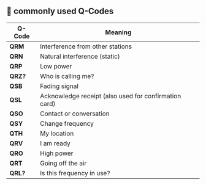 ## 🧭 commonly used Q-Codes

| Q-Code | Meaning |
|--------|---------|
| **QRM** | Interference from other stations |
| **QRN** | Natural interference (static) |
| **QRP** | Low power |
| **QRZ?** | Who is calling me? |
| **QSB** | Fading signal |
| **QSL** | Acknowledge receipt (also used for confirmation card) |
| **QSO** | Contact or conversation |
| **QSY** | Change frequency |
| **QTH** | My location |
| **QRV** | I am ready |
| **QRO** | High power |
| **QRT** | Going off the air |
| **QRL?** | Is this frequency in use?
